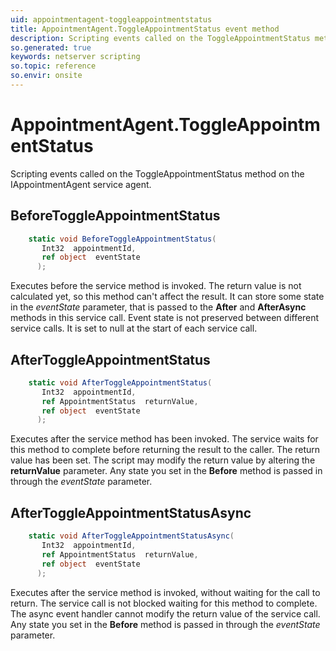 ```yaml
---
uid: appointmentagent-toggleappointmentstatus
title: AppointmentAgent.ToggleAppointmentStatus event method
description: Scripting events called on the ToggleAppointmentStatus method on the AppointmentAgent service agent.
so.generated: true
keywords: netserver scripting
so.topic: reference
so.envir: onsite
---
```

# AppointmentAgent.ToggleAppointmentStatus

Scripting events called on the <see cref='M:IAppointmentAgent.ToggleAppointmentStatus'>ToggleAppointmentStatus</see> method on the <see cref='IAppointmentAgent'>IAppointmentAgent</see>  service agent.

## BeforeToggleAppointmentStatus
```cs
    static void BeforeToggleAppointmentStatus(
       Int32  appointmentId,
       ref object  eventState
      );
```
Executes before the service method is invoked.
The return value is not calculated yet, so this method can't affect the result.
It can store some state in the *eventState* parameter, that is passed to the **After** and **AfterAsync** methods in this service call.
Event state is not preserved between different service calls. It is set to null at the start of each service call.
## AfterToggleAppointmentStatus
```cs
    static void AfterToggleAppointmentStatus(
       Int32  appointmentId,
       ref AppointmentStatus  returnValue,
       ref object  eventState
      );
```
Executes after the service method has been invoked. The service waits for this method to complete before returning the result to the caller.
The return value has been set. The script may modify the return value by altering the **returnValue** parameter.
Any state you set in the **Before** method is passed in through the *eventState* parameter.
## AfterToggleAppointmentStatusAsync
```cs
    static void AfterToggleAppointmentStatusAsync(
       Int32  appointmentId,
       ref AppointmentStatus  returnValue,
       ref object  eventState
      );
```
Executes after the service method is invoked, without waiting for the call to return.
The service call is not blocked waiting for this method to complete.
The async event handler cannot modify the return value of the service call.
Any state you set in the **Before** method is passed in through the *eventState* parameter.

